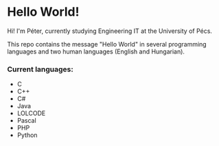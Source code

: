 # Hello World!
Hi! I'm Péter, currently studying Engineering IT at the University of Pécs.

This repo contains the message "Hello World" in several programming languages and two human languages (English and Hungarian).

### Current languages:
  * C
  * C++
  * C#
  * Java
  * LOLCODE
  * Pascal
  * PHP
  * Python
